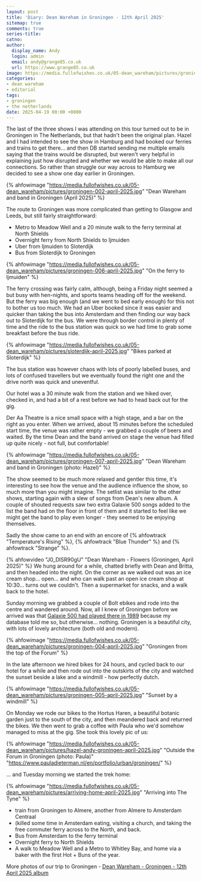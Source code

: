 ```yaml
---
layout: post
title: 'Diary: Dean Wareham in Groningen - 12th April 2025'
sitemap: true
comments: true
series-title:
catno:
author:
  display_name: Andy
  login: admin
  email: andy@grange85.co.uk
  url: https://www.grange85.co.uk
image: https://media.fullofwishes.co.uk/05-dean_wareham/pictures/groningen-002-april-2025.jpg
categories:
- dean wareham
- editorial
tags:
- groningen
- the netherlands
date: 2025-04-19 00:00 +0000
---
```

The last of the three shows I was attending on this tour turned out to be in Groningen in The Netherlands, but that hadn't been the original plan. Hazel and I had intended to see the show in Hamburg and had booked our ferries and trains to get there... and then DB started sending me multiple emails saying that the trains would be disrupted, but weren't very helpful in explaining just how disrupted and whether we would be able to make all our connections. So rather than struggle our way across to Hamburg we decided to see a show one day earlier in Groningen.

{% ahfowimage "https://media.fullofwishes.co.uk/05-dean_wareham/pictures/groningen-002-april-2025.jpg" "Dean Wareham and band in Groningen (April 2025)" %}

The route to Groningen was more complicated than getting to Glasgow and Leeds, but still fairly straightforward:

- Metro to Meadow Well and a 20 minute walk to the ferry terminal at North Shields
- Overnight ferry from North Shields to Ijmuiden
- Uber from Ijmuiden to Sloterdijk
- Bus from Sloterdijk to Groningen

{% ahfowimage "https://media.fullofwishes.co.uk/05-dean_wareham/pictures/groningen-006-april-2025.jpg" "On the ferry to Ijmuiden" %}

The ferry crossing was fairly calm, although, being a Friday night seemed a but busy with hen-nights, and sports teams heading off for the weekend. But the ferry was big enough (and we went to bed early enough) for this not to bother us too much. We had an Uber booked since it was easier and quicker than taking the bus into Amsterdam and then finding our way back out to Sloterdijk for the bus. We were through border control in plenty of time and the ride to the bus station was quick so we had time to grab some breakfast before the bus ride.

{% ahfowimage "https://media.fullofwishes.co.uk/05-dean_wareham/pictures/sloterdijk-april-2025.jpg" "Bikes parked at Sloterdijk" %}

The bus station was however chaos with lots of poorly labelled buses, and lots of confused travellers but we eventually found the right one and the drive north was quick and uneventful.

Our hotel was a 30 minute walk from the station and we hiked over, checked in, and had a bit of a rest before we had to head back out for the gig.

Der Aa Theatre is a nice small space with a high stage, and a bar on the right as you enter. When we arrived, about 15 minutes before the scheduled start time, the venue was rather empty - we grabbed a couple of beers and waited. By the time Dean and the band arrived on stage the venue had filled up quite nicely - not full, but comfortable!

{% ahfowimage "https://media.fullofwishes.co.uk/05-dean_wareham/pictures/groningen-007-april-2025.jpg" "Dean Wareham and band in Groningen (photo: Hazel)" %}

The show seemed to be much more relaxed and gentler this time, it's interesting to see how the venue and the audience influence the show, so much more than you might imagine. The setlist was similar to the other shows, starting again with a slew of songs from Dean's new album. A couple of shouted requests saw two extra Galaxie 500 songs added to the list the band had on the floor in front of them and it started to feel like we might get the band to play even longer - they seemed to be enjoying themselves.

Sadly the show came to an end with an encore of {% ahfowtrack "Temperature's Rising" %}, {% ahfowtrack "Blue Thunder" %} and {% ahfowtrack "Strange" %}.

{% ahfowvideo "J0_DlSR90gU" "Dean Wareham - Flowers (Groningen, April 2025)" %}
We hung around for a while, chatted briefly with Dean and Britta, and then headed into the night. On the corner as we walked out was an ice cream shop... open... and who can walk past an open ice cream shop at 10:30... turns out we couldn't. Then a supermarket for snacks, and a walk back to the hotel.

Sunday morning we grabbed a couple of Bolt ebikes and rode into the centre and wandered around. Now, all I knew of Groningen before we arrived was that [Galaxie 500 had played there in 1989](/database/galaxie-500/shows/galaxie-500-1989-11-16-vera-groningen-netherlands/) because my database told me so, but otherwise... nothing. Groningen is a beautiful city, with lots of lovely architecture (both old and modern).

{% ahfowimage "https://media.fullofwishes.co.uk/05-dean_wareham/pictures/groningen-004-april-2025.jpg" "Groningen from the top of the Forum" %}

In the late afternoon we hired bikes for 24 hours, and cycled back to our hotel for a while and then rode out into the outskirts of the city and watched the sunset beside a lake and a windmill - how perfectly dutch.

{% ahfowimage "https://media.fullofwishes.co.uk/05-dean_wareham/pictures/groningen-005-april-2025.jpg" "Sunset by a windmill" %}

On Monday we rode our bikes to the Hortus Haren, a beautiful botanic garden just to the south of the city, and then meandered back and returned the bikes. We then went to grab a coffee with Paula who we'd somehow managed to miss at the gig. She took this lovely pic of us:

{% ahfowimage "https://media.fullofwishes.co.uk/05-dean_wareham/pictures/hazel-andy-groningen-april-2025.jpg" "Outside the Forum in Groningen (photo: Paula)" "https://www.pauladieterman.nl/en/portfolio/urban/groningen/" %}

... and Tuesday morning we started the trek home:

{% ahfowimage "https://media.fullofwishes.co.uk/05-dean_wareham/pictures/arriving-home-april-2025.jpg" "Arriving into The Tyne" %}

 - train from Groningen to Almere, another from Almere to Amsterdam Centraal
 - (killed some time in Amsterdam eating, visiting a church, and taking the free commuter ferry across to the North, and back.
 - Bus from Amsterdam to the ferry terminal
 - Overnight ferry to North Shields
 - A walk to Meadow Well and a Metro to Whitley Bay, and home via a baker with the first Hot + Buns of the year.


More photos of our trip to Groningen - [Dean Wareham - Groningen - 12th April 2025 album](https://photos.app.goo.gl/EKYmv9cwXhKfGkut9)
